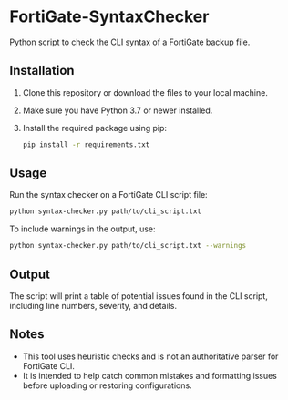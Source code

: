 # FortiGate-SyntaxChecker

Python script to check the CLI syntax of a FortiGate backup file.

## Installation

1. Clone this repository or download the files to your local machine.
2. Make sure you have Python 3.7 or newer installed.
3. Install the required package using pip:

    ```sh
    pip install -r requirements.txt
    ```

## Usage

Run the syntax checker on a FortiGate CLI script file:

```sh
python syntax-checker.py path/to/cli_script.txt
```

To include warnings in the output, use:

```sh
python syntax-checker.py path/to/cli_script.txt --warnings
```

## Output

The script will print a table of potential issues found in the CLI script, including line numbers, severity, and details.

## Notes

- This tool uses heuristic checks and is not an authoritative parser for FortiGate CLI.
- It is intended to help catch common mistakes and formatting issues before uploading or restoring configurations.
